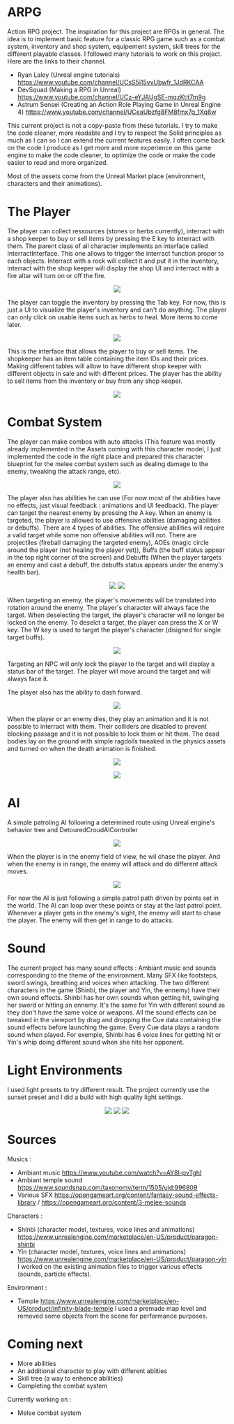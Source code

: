 # ARPG
 Action RPG project. The inspiration for this project are RPGs in general. The idea is to implement basic feature for a classic RPG game such as a combat system, inventory and shop system, equipement system, skill trees for the different playable classes.
I followed many tutorials to work on this project. Here are the links to their channel.

- Ryan Laley (Unreal engine tutorials) https://www.youtube.com/channel/UCsS5i15vvUbwfr_1JdRKCAA
- DevSquad (Making a RPG in Unreal) https://www.youtube.com/channel/UCz-eYJAUgSE-mqzKtit7m9g
- Astrum Sensei (Creating an Action Role Playing Game in Unreal Engine 4) https://www.youtube.com/channel/UCeaUbzfg8FM8fmx7q_1Xq8w

This current project is not a copy-paste from these tutorials. I try to make the code cleaner, more readable and I try to respect the Solid principles as much as I can so I can extend the current features easily. I often come back on the code I produce as I get more and more experience on this game engine to make the code cleaner, to optimize the code or make the code easier to read and more organized.

Most of the assets come from the Unreal Market place (environment, characters and their animations).


# The Player


 The player can collect ressources (stones or herbs currently), interract with a shop keeper to buy or sell items by pressing the E key to interract with them. The parent class of all character implements an interface called InterractInterface. This one allows to trigger the interract function proper to each objects. Interract with a rock will collect it and put it in the inventory, interract with the shop keeper will display the shop UI and interract with a fire altar will turn on or off the fire.
<p align="center">
  <img src="UE4%20Logs/1.PNG">
</p>


The player can toggle the inventory by pressing the Tab key. For now, this is just a UI to visualize the player's inventory and can't do anything. The player can only click on usable items such as herbs to heal. More items to come later.
<p align="center">
  <img src="UE4%20Logs/2.PNG">
</p>


This is the interface that allows the player to buy or sell items. The shopkeeper has an item table containing the item IDs and their prices. Making different tables will allow to have different shop keeper with different objects in sale and with different prices. The player has the ability to sell items from the inventory or buy from any shop keeper.
<p align="center">
  <img src="UE4%20Logs/3.PNG">
</p>

# Combat System

The player can make combos with auto attacks (This feature was mostly already implemented in the Assets coming with this character model, I just implemented the code in the right place and prepared this character blueprint for the melee combat system such as dealing damage to the enemy, tweaking the attack range, etc).
<p align="center">
  <img src="UE4%20Logs/ComboSystem.gif">
</p>

The player also has abilities he can use (For now most of the abilities have no effects, just visual feedback : animations and UI feedback).
The player can target the nearest enemy by pressing the A key. When an enemy is targeted, the player is allowed to use offensive abilities (damaging abilities or debuffs).
There are 4 types of abilities. The offensive abilities will require a valid target while some non offensive abilities will not.
There are projectiles (fireball damaging the targeted enemy), AOEs (magic circle around the player (not healing the player yet)), Buffs (the buff status appear in the top right corner of the screen) and Debuffs (When the player targets an enemy and cast a debuff, the debuffs status appears under the enemy's health bar).
<p align="center">
  <img src="UE4%20Logs/AbilitySystem1.gif">
  <img src="UE4%20Logs/AbilitySystem2.gif">
</p>

When targeting an enemy, the player's movements will be translated into rotation around the enemy. The player's character will always face the target. When deselecting the target, the player's character will no longer be locked on the enemy. To deselct a target, the player can press the X or W key. The W key is used to target the player's character (disigned for single target buffs).
<p align="center">
  <img src="UE4%20Logs/Target lock and player's movement.gif">
</p>

Targeting an NPC will only lock the player to the target and will display a status bar of the target. The player will move around the target and will always face it.

The player also has the ability to dash forward.
<p align="center">
  <img src="UE4%20Logs/PlayerDash.gif">
</p>


When the player or an enemy dies, they play an animation and it is not possible to interract with them. Their colliders are disabled to prevent blocking passage and it is not possible to lock them or hit them. The dead bodies lay on the ground with simple ragdolls tweaked in the physics assets and turned on when the death animation is finished.
<p align="center">
  <img src="UE4%20Logs/EnemyDead.gif">
</p>
<p align="center">
  <img src="UE4%20Logs/PlayerDead.gif">
</p>


# AI

 A simple patroling AI following a determined route using Unreal engine's behavior tree and DetouredCroudAIController
<p align="center">
  <img src="UE4%20Logs/AI_Patrol.gif">
</p>

When the player is in the enemy field of view, he wil chase the player. And when the enemy is in range, the enemy will attack and do different attack moves.
<p align="center">
  <img src="UE4%20Logs/Enemy AI Chase and Attack Combo.gif">
</p>

For now the AI is just following a simple patrol path driven by points set in the world. The AI can loop over these points or stay at the last patrol point. Whenever a player gets in the enemy's sight, the enemy will start to chase the player. The enemy will then get in range to do attacks. 

# Sound

 The current project has many sound effects :
Ambiant music and sounds corresponding to the theme of the environment.
Many SFX like footsteps, sword swings, breathing and voices when attacking.
The two different characters in the game (Shinbi, the player and Yin, the ennemy) have their own sound effects. Shinbi has her own sounds when getting hit, swinging her sword or hitting an ennemy. It's the same for Yin with different sound as they don't have the same voice or weapons. All the sound effects can be tweaked in the viewport by drag and dropping the Cue data containing the sound effects before launching the game.
Every Cue data plays a random sound when played. For exemple, Shinbi has 6 voice lines for getting hit or Yin's whip doing different sound when she hits her opponent.

# Light Environments

 I used light presets to try different result. The project currently use the sunset preset and I did a build with high quality light settings.
<p align="center">
  <img src="UE4%20Logs/Light1.PNG">
  <img src="UE4%20Logs/Light2.PNG">
  <img src="UE4%20Logs/Light3.PNG">
</p>

# Sources

 Musics :
- Ambiant music https://www.youtube.com/watch?v=AY8l-pvTghI
- Ambiant temple sound https://www.soundsnap.com/taxonomy/term/1505/uid:996809
- Various SFX https://opengameart.org/content/fantasy-sound-effects-library / https://opengameart.org/content/3-melee-sounds

Characters :
- Shinbi (character model, textures, voice lines and animations) https://www.unrealengine.com/marketplace/en-US/product/paragon-shinbi
- Yin (character model, textures, voice lines and animations) https://www.unrealengine.com/marketplace/en-US/product/paragon-yin
I worked on the existing animation files to trigger various effects (sounds, particle effects).

Environment :
- Temple https://www.unrealengine.com/marketplace/en-US/product/infinity-blade-temple
I used a premade map level and removed some objects from the scene for performance purposes.
# Coming next

- More abilities
- An additional character to play with different ablities
- Skill tree (a way to enhence abilities)
- Completing the combat system

Currently working on :
- Melee combat system 
